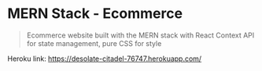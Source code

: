 # MERN Stack - Ecommerce
> Ecommerce website built with the MERN stack with React Context API for state management, pure CSS for style

Heroku link: https://desolate-citadel-76747.herokuapp.com/
